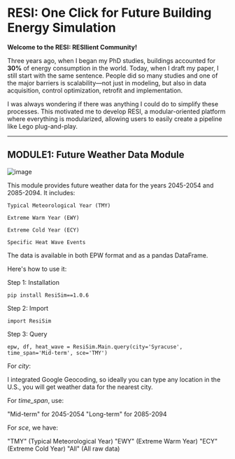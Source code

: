 # **RESI: One Click for Future Building Energy Simulation**

**Welcome to the RESI: RESIlient Community!**

Three years ago, when I began my PhD studies, buildings accounted for **30%** of energy consumption in the world. 
Today, when I draft my paper, I still start with the same sentence.
People did so many studies and one of the major barriers is scalability—not just in modeling, but also in data acquisition, control optimization, retrofit and implementation.

I was always wondering if there was anything I could do to simplify these processes. This motivated me to develop RESI, a modular-oriented platform where everything is modularized, allowing users to easily create a pipeline like Lego plug-and-play.

--------------------------------------------------------------------------------------------------------------------------
## **MODULE1: Future Weather Data Module**
![image](https://github.com/Bugs-Owner/RESI-One-click-for-future-building-energy-simulation/assets/155193713/df75571b-f3e5-4e84-82f8-aeb42d1d90df)


This module provides future weather data for the years 2045-2054 and 2085-2094. It includes:

    Typical Meteorological Year (TMY)

    Extreme Warm Year (EWY)

    Extreme Cold Year (ECY)

    Specific Heat Wave Events

The data is available in both EPW format and as a pandas DataFrame.

Here's how to use it:

Step 1: Installation

    pip install ResiSim==1.0.6

Step 2: Import

    import ResiSim   

Step 3: Query

    epw, df, heat_wave = ResiSim.Main.query(city='Syracuse', time_span='Mid-term', sce='TMY') 

For *city*:

I integrated Google Geocoding, so ideally you can type any location in the U.S., you will get weather data for the nearest city.

For *time_span*, use:

"Mid-term" for 2045-2054
"Long-term" for 2085-2094

For *sce*, we have:

"TMY" (Typical Meteorological Year)
"EWY" (Extreme Warm Year)
"ECY" (Extreme Cold Year)
"All" (All raw data)
